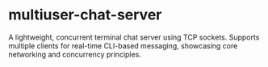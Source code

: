 # multiuser-chat-server
A lightweight, concurrent terminal chat server using TCP sockets. Supports multiple clients for real-time CLI-based messaging, showcasing core networking and concurrency principles.
